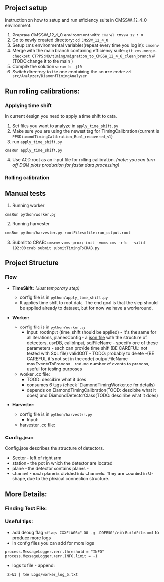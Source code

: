 ## Project setup 
Instruction on how to setup and run efficiency suite in CMSSW_12_4_0 environment:

1. Preprare CMSSW_12_4_0 environment with: `cmsrel CMSSW_12_4_0`
2. Go to newly created directory: `cd CMSSW_12_4_0`
3. Setup cms environmental variables(repeat every time you log in): `cmsenv`
4. Merge with the main branch containing efficiency suite: `git cms-merge-checkout CTPPS:MO/timing/migration_to_CMSSW_12_4_6_clean_branch` #(TODO change it to the main )
5. Compile the solution `scram b -j10`
6. Switch directory to the one containing the source code: `cd src/Analyzer/DiamondTimingAnalyzer`

## Run rolling calibrations: 
### Applying time shift 
In current design you need to apply a time shift to data. 
1. Set files you want to analyze in `apply_time_shift.py`
2. Make sure you are using the newest tag for TimingCalibration (current is   `PPSDiamondTimingCalibration_Run3_recovered_v1`)
3. run `apply_time_shift.py`
```
cmsRun apply_time_shift.py
```
4. Use AOD.root as an input file for rolling calibration. 
*(note: you can turn off DQM plots production for faster data processing)*
### Rolling calibration


## Manual tests
1. Running worker  

```bash
cmsRun python/worker.py
```

2. Running harvester
```bash 
cmsRun python/harvester.py rootFiles=file:run_output.root 
```

3. Submit to CRAB:
```cmsemv```
```voms-proxy-init -voms cms -rfc  -valid 192:00```
```crab submit submitTimingToCRAB.py ```


## Project Structure
### Flow
- **TimeShift:** *(Just temporary step)*
    - config file is in `python/apply_time_shift.py`
    - It applies time shift to root data. The end goal is that the step should be applied already to dataset, but for now we have a workaround.

- **Worker:**
    - config file is in `python/worker.py`
        - Input:
        rootInput (time_shift should be applied) - it's the same for all iterations, 
        planesConfig - a [json file](TODO_ADD_URL) with the structure of detectors,
        useDB, calibInput, sqlFileName - specify one of these parameters - each can provide time shift (BE CAREFUL: not tested with SQL file)
        validOOT - TODO: probably to delete -(BE CAREFUL it's not set in the code)
        outputFileName
        maxEventsToProcess - reduce number of events to process, useful for testing purposes 
    - worker .cc file:
        - TOOD: descibire what it does
        - consumes 6 tags (check `DiamondTimingWorker.cc for details)
        - depends on DiamondTimingCalibration(TOOD: descibire what it does) and DiamondDetectorClass(TODO: desciribe what it does)

- **Harvester:**
    - config file is in `python/harvester.py`
        - Input:
    - harvester .cc file:

        

### Config.json
Config.json describes the structure of detectors. 
- Sector - left of right arm
- station - the pot in which the detector are located
- plane - the detector contains planes - 
- channel - each plane is divided into channels. They are counted in U-shape, due to the phisical connection structure. 

## More Details:
### Finding Test File:
### Useful tips: 
- add debug flag `<flags CXXFLAGS="-O0 -g -DDEBUG"/>` in `BuildFile.xml` to produce more logs
- in config files you can add for more logs
```
process.MessageLogger.cerr.threshold = "INFO"
process.MessageLogger.cerr.INFO.limit = -1
```
- logs to file - append: 
```
 2>&1 | tee Logs/worker_log_5.txt
```
